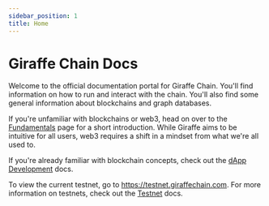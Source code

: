 ```yaml
---
sidebar_position: 1
title: Home
---
```


# Giraffe Chain Docs

Welcome to the official documentation portal for Giraffe Chain. You'll find information on how to run and interact with the chain. You'll also find some general information about blockchains and graph databases.

If you're unfamiliar with blockchains or web3, head on over to the [Fundamentals](./fundamentals.md) page for a short introduction. While Giraffe aims to be intuitive for all users, web3 requires a shift in a mindset from what we're all used to.

If you're already familiar with blockchain concepts, check out the [dApp Development](./dapp-development) docs.

To view the current testnet, go to https://testnet.giraffechain.com. For more information on testnets, check out the [Testnet](./testnets) docs.